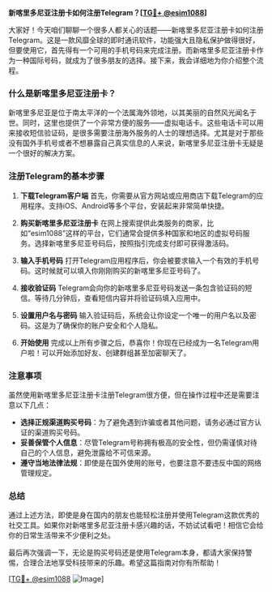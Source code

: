 **新喀里多尼亚注册卡如何注册Telegram？[[TG💪+ @esim1088](https://t.me/s/esim1088)]**

大家好！今天咱们聊聊一个很多人都关心的话题——新喀里多尼亚注册卡如何注册Telegram。这是一款风靡全球的即时通讯软件，功能强大且隐私保护做得很好，但要使用它，首先得有一个可用的手机号码来完成注册。而新喀里多尼亚注册卡作为一种国际号码，就成为了很多朋友的选择。接下来，我会详细地为你介绍整个流程。

### 什么是新喀里多尼亚注册卡？

新喀里多尼亚是位于南太平洋的一个法属海外领地，以其美丽的自然风光闻名于世。同时，这里也提供了一个非常方便的服务——虚拟电话卡。这些电话卡可以用来接收短信验证码，是很多需要注册海外服务的人士的理想选择。尤其是对于那些没有国外手机号或者不想暴露自己真实信息的人来说，新喀里多尼亚注册卡无疑是一个很好的解决方案。

### 注册Telegram的基本步骤

1. **下载Telegram客户端**
   首先，你需要从官方网站或应用商店下载Telegram的应用程序。支持iOS、Android等多个平台，安装起来非常简单快捷。

2. **购买新喀里多尼亚注册卡**
   在网上搜索提供此类服务的商家，比如“esim1088”这样的平台，它们通常会提供多种国家和地区的虚拟号码服务。选择新喀里多尼亚号码后，按照指引完成支付即可获得激活码。

3. **输入手机号码**
   打开Telegram应用程序后，你会被要求输入一个有效的手机号码。这时候就可以填入你刚刚购买的新喀里多尼亚号码了。

4. **接收验证码**
   Telegram会向你的新喀里多尼亚号码发送一条包含验证码的短信。等待几分钟后，查看短信内容并将验证码填入应用中。

5. **设置用户名与密码**
   输入验证码后，系统会让你设定一个唯一的用户名以及密码。这是为了确保你的账户安全和个人隐私。

6. **开始使用**
   完成以上所有步骤之后，恭喜你！你现在已经成为一名Telegram用户啦！可以开始添加好友、创建群组甚至加密聊天了。

### 注意事项

虽然使用新喀里多尼亚注册卡注册Telegram很方便，但在操作过程中还是需要注意以下几点：

- **选择正规渠道购买号码**：为了避免遇到诈骗或者其他问题，请务必通过官方认证的渠道购买号码。
- **妥善保管个人信息**：尽管Telegram号称拥有极高的安全性，但仍需谨慎对待自己的个人信息，避免泄露给不可信来源。
- **遵守当地法律法规**：即使是在国外使用的账号，也要注意不要违反中国的网络管理规定。

### 总结

通过上述方法，即使是身在国内的朋友也能轻松注册并使用Telegram这款优秀的社交工具。如果你对新喀里多尼亚注册卡感兴趣的话，不妨试试看吧！相信它会给你的日常生活带来不少便利之处。

最后再次强调一下，无论是购买号码还是使用Telegram本身，都请大家保持警惕，合理合法地享受科技带来的乐趣。希望这篇指南对你有所帮助！

[[TG💪+ @esim1088](https://t.me/s/esim1088) ![Image](https://i.postimg.cc/4NQfJmqS/Snipaste-2025-05-13-00-14-12.png)]